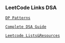### LeetCode Links DSA
[`DP Patterns`](https://leetcode.com/discuss/general-discussion/458695/Dynamic-Programming-Patterns#Merging-Intervals)

[`Complete DSA Guide`](https://leetcode.com/discuss/study-guide/494279/Comprehensive-Data-Structure-and-Algorithm-Study-Guide/)

[`Leetcode Lists&Resources`](https://leetcode.com/discuss/study-guide/1612475/All-leetcode-discuss-lists-and-my-lists-so-far-topic-wisedifficulty-wise/1172200)
